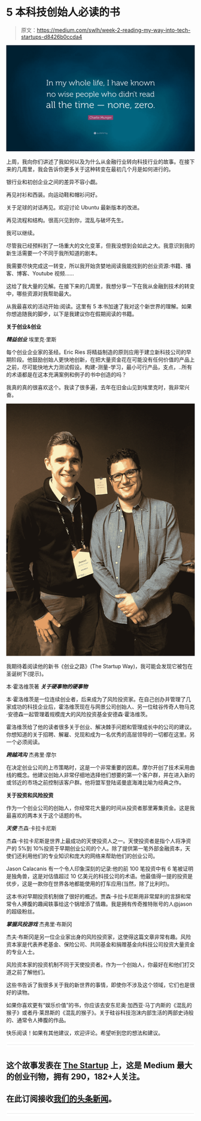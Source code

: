 # 5 本科技创始人必读的书

> 原文：<https://medium.com/swlh/week-2-reading-my-way-into-tech-startups-d8426b0ccda4>

![](img/74c2076818ff662d16c91c05ad480b47.png)

上周，我向你们讲述了我如何以及为什么从金融行业转向科技行业的故事。在接下来的几周里，我会告诉你更多关于这种转变在最初几个月是如何进行的。

银行业和初创企业之间的差异不容小觑。

再见衬衫和西装。向运动鞋和帽衫问好。

关于足球的对话再见。欢迎讨论 Ubuntu 最新版本的改进。

再见流程和结构。很高兴见到你，混乱与破坏先生。

我可以继续。

尽管我已经预料到了一场重大的文化变革，但我没想到会如此之大。我意识到我的新生活需要一个不同于我所知道的剧本。

我需要尽快完成这一转变，所以我开始贪婪地阅读我能找到的创业资源:书籍、播客、博客、Youtube 视频……

这给了我大量的见解。在接下来的几周里，我想分享一下在我从金融到技术的转变中，哪些资源对我帮助最大。

从我最喜欢的活动开始:阅读。这里有 5 本书加速了我对这个新世界的理解。如果你想追随我的脚步，以下是我建议你在假期阅读的书籍。

**关于创业&创业**

***精益创业*** 埃里克·里斯

每个创业企业家的圣经。Eric Ries 将精益制造的原则应用于建立新科技公司的早期阶段。他鼓励创始人更快地创新，在把大量资金花在可能没有任何价值的产品上之前，尽可能快地大力测试假设。构建-测量-学习，最小可行产品，支点，..所有的术语都是在这本充满案例和例子的书中创造的吗？

我真的真的很喜欢这个。我读了很多遍，去年在旧金山见到埃里克时，我非常兴奋。

![](img/fa1b5443b35dbc53ead3ae295e1f8b9c.png)

我期待着阅读他的新书《创业之路》(The Startup Way)，我可能会发现它被包在圣诞树下(提示)。

本·霍洛维茨著 ***关于硬事物的硬事物***

本·霍洛维茨是一位连续创业者，后来成为了风险投资家。在自己创办并管理了几家成功的科技企业后，霍洛维茨现在与网景公司创始人、另一位硅谷传奇人物马克·安德森一起管理着规模庞大的风险投资基金安德森·霍洛维茨。

霍洛维茨给了他的读者很多关于创业、解决棘手问题和管理成长中的公司的建议。你想知道的关于招聘、解雇、兑现和成为一名优秀的高层领导的一切都在这里。另一个必须阅读。

***跨越鸿沟*** 杰弗里·摩尔

在决定创业公司的上市策略时，这是一个非常重要的因素。摩尔开创了技术采用曲线的概念。他建议创始人非常仔细地选择他们想要的第一个客户群，并在进入新的或邻近的市场之前控制该客户群。他将盟军登陆诺曼底海滩比喻为经典之作。

**关于投资和风险投资**

作为一个创业公司的创始人，你经常花大量的时间从投资者那里筹集资金。这是我最喜欢的两本关于这个话题的书。

***天使*** 杰森·卡拉卡尼斯

杰森·卡拉卡尼斯是世界上最成功的天使投资人之一。天使投资者是指个人将净资产的 5%到 10%投资于早期创业公司的个人。除了提供第一笔外部金融资本，天使们还利用他们的专业知识和庞大的网络来帮助他们的创业公司。

Jason Calacanis 有一个令人印象深刻的记录:他的前 100 笔投资中有 6 笔被证明是独角兽，这是对估值超过 10 亿美元的科技公司的术语。他最值得一提的投资是优步，这是一款你在世界各地都能使用的打车应用(当然，除了比利时)。

这本书对早期投资机制做了很好的概述。贾森·卡拉卡尼斯用非常犀利的言辞和常常令人捧腹的趣闻轶事给这个锅增添了情趣。我是拥有传奇推特账号的人@jason 的超级粉丝。

***掌握风投游戏*** 杰弗里·布斯冈

杰夫·布斯冈是另一位企业家出身的风险投资家，这使得这篇文章非常有趣。风险资本家是代表养老基金、保险公司、共同基金和捐赠基金向科技公司投资大量资金的专业人士。

风险资本家的投资机制不同于天使投资者。作为一个创始人，你最好在和他们打交道之前了解他们。

这些书告诉了我很多关于我的新世界的事情，即使你不涉及这个领域，它们也是很好的读物。

如果你喜欢更有“娱乐价值”的书，你应该去安东尼奥·加西亚·马丁内斯的《混乱的猴子》或者丹·莱昂斯的《混乱的猴子》。关于硅谷科技泡沫内部生活的两部史诗般的、通常令人捧腹的作品。

快乐阅读！如果有其他建议，欢迎评论。希望听到您的想法和建议。

![](img/731acf26f5d44fdc58d99a6388fe935d.png)

## 这个故事发表在 [The Startup](https://medium.com/swlh) 上，这是 Medium 最大的创业刊物，拥有 290，182+人关注。

## 在此订阅接收[我们的头条新闻](http://growthsupply.com/the-startup-newsletter/)。

![](img/731acf26f5d44fdc58d99a6388fe935d.png)